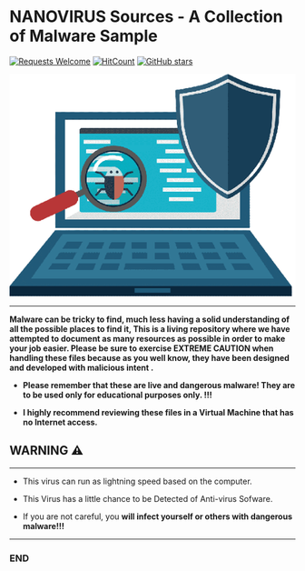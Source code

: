 # NANOVIRUS Sources - A Collection of Malware Sample

[![Requests Welcome](https://img.shields.io/badge/requests-welcome-brightgreen.svg?style=round)](https://github.com/anonymouschichvy/VirusCollection/issues)
[![HitCount](http://hits.dwyl.com/Virus-Samples/Malware-Sample-Sources.svg)](https://github.com/anonymouschichvy/VirusCollection)
[![GitHub stars](https://img.shields.io/github/stars/Virus-Samples/Malware-Sample-Sources.svg?style=social&label=Star&maxAge=2592000)](https://github.com/anonymouschichvy/VirusCollection)

![Logo](https://github.com/anonymouschichvy/VirusCollection/blob/main/image/nanocollection-removebg-preview.png)

---
**Malware can be tricky to find, much less having a solid understanding of all the possible places to find it,  This is a living repository where we have attempted to document as many resources as possible in order to make your job easier.  Please be sure to exercise EXTREME CAUTION when handling these files because as you well know, they have been designed and developed with malicious intent .**

* **Please remember that these are live and dangerous malware! They are to be used only for educational purposes only. !!!**

* **I highly recommend reviewing these files in a Virtual Machine that has no Internet access.**

## WARNING ⚠️
---
* This virus can run as lightning speed based on the computer.

* This Virus has a little chance to be Detected of Anti-virus Sofware.
 
* If you are not careful, you **will infect yourself or others with dangerous malware!!!**
---
### END
